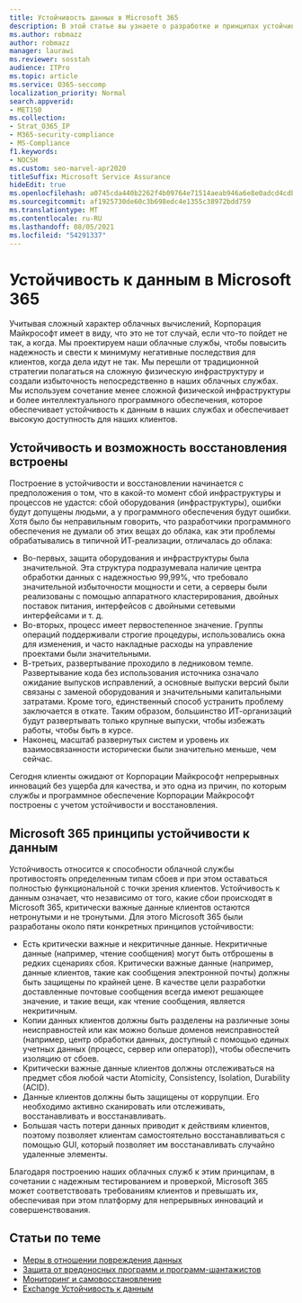 ```yaml
---
title: Устойчивость данных в Microsoft 365
description: В этой статье вы узнаете о разработке и принципах устойчивости и восстановления данных в Microsoft 365.
ms.author: robmazz
author: robmazz
manager: laurawi
ms.reviewer: sosstah
audience: ITPro
ms.topic: article
ms.service: O365-seccomp
localization_priority: Normal
search.appverid:
- MET150
ms.collection:
- Strat_O365_IP
- M365-security-compliance
- MS-Compliance
f1.keywords:
- NOCSH
ms.custom: seo-marvel-apr2020
titleSuffix: Microsoft Service Assurance
hideEdit: true
ms.openlocfilehash: a0745cda440b2262f4b09764e71514aeab946a6e8e0adcd4cdbccaffd14c5fe3
ms.sourcegitcommit: af1925730de60c3b698edc4e1355c38972bdd759
ms.translationtype: MT
ms.contentlocale: ru-RU
ms.lasthandoff: 08/05/2021
ms.locfileid: "54291337"
---
```

# <a name="data-resiliency-in-microsoft-365"></a>Устойчивость к данным в Microsoft 365

Учитывая сложный характер облачных вычислений, Корпорация Майкрософт имеет в виду, что это не тот случай, если что-то пойдет не так, а когда. Мы проектируем наши облачные службы, чтобы повысить надежность и свести к минимуму негативные последствия для клиентов, когда дела идут не так. Мы перешли от традиционной стратегии полагаться на сложную физическую инфраструктуру и создали избыточность непосредственно в наших облачных службах. Мы используем сочетание менее сложной физической инфраструктуры и более интеллектуального программного обеспечения, которое обеспечивает устойчивость к данным в наших службах и обеспечивает высокую доступность для наших клиентов.

## <a name="resiliency-and-recoverability-are-built-in"></a>Устойчивость и возможность восстановления встроены

Построение в устойчивости и восстановлении начинается с предположения о том, что в какой-то момент сбой инфраструктуры и процессов не удастся: сбой оборудования (инфраструктуры), ошибки будут допущены людьми, а у программного обеспечения будут ошибки. Хотя было бы неправильным говорить, что разработчики программного обеспечения не думали об этих вещах до облака, как эти проблемы обрабатывались в типичной ИТ-реализации, отличалась до облака:

- Во-первых, защита оборудования и инфраструктуры была значительной. Эта структура подразумевала наличие центра обработки данных с надежностью 99,99%, что требовало значительной избыточности мощности и сети, а серверы были реализованы с помощью аппаратного кластерирования, двойных поставок питания, интерфейсов с двойными сетевыми интерфейсами и т. д.
- Во-вторых, процесс имеет первостепенное значение. Группы операций поддерживали строгие процедуры, использовались окна для изменения, и часто накладные расходы на управление проектами были значительными.
- В-третьих, развертывание проходило в ледниковом темпе. Развертывание кода без использования источника означало ожидание выпусков исправлений, а основные выпуски версий были связаны с заменой оборудования и значительными капитальными затратами. Кроме того, единственный способ устранить проблему заключается в откате. Таким образом, большинство ИТ-организаций будут развертывать только крупные выпуски, чтобы избежать работы, чтобы быть в курсе.
- Наконец, масштаб развернутых систем и уровень их взаимосвязанности исторически были значительно меньше, чем сейчас.

Сегодня клиенты ожидают от Корпорации Майкрософт непрерывных инноваций без ущерба для качества, и это одна из причин, по которым службы и программное обеспечение Корпорации Майкрософт построены с учетом устойчивости и восстановления.

## <a name="microsoft-365-data-resiliency-principles"></a>Microsoft 365 принципы устойчивости к данным

Устойчивость относится к способности облачной службы противостоять определенным типам сбоев и при этом оставаться полностью функциональной с точки зрения клиентов. Устойчивость к данным означает, что независимо от того, какие сбои происходят в Microsoft 365, критически важные данные клиентов остаются нетронутыми и не тронутыми. Для этого Microsoft 365 были разработаны около пяти конкретных принципов устойчивости:

- Есть критически важные и некритичные данные. Некритичные данные (например, чтение сообщения) могут быть отброшены в редких сценариях сбоя. Критически важные данные (например, данные клиентов, такие как сообщения электронной почты) должны быть защищены по крайней цене. В качестве цели разработки доставленные почтовые сообщения всегда имеют решающее значение, и такие вещи, как чтение сообщения, является некритичным.
- Копии данных клиентов должны быть разделены на различные зоны неисправностей или как можно больше доменов неисправностей (например, центр обработки данных, доступный с помощью единых учетных данных (процесс, сервер или оператор)), чтобы обеспечить изоляцию от сбоев. 
- Критически важные данные клиентов должны отслеживаться на предмет сбоя любой части Atomicity, Consistency, Isolation, Durability (ACID).
- Данные клиентов должны быть защищены от коррупции. Его необходимо активно сканировать или отслеживать, восстанавливать и восстанавливать.
- Большая часть потери данных приводит к действиям клиентов, поэтому позволяет клиентам самостоятельно восстанавливаться с помощью GUI, который позволяет им восстанавливать случайно удаленные элементы.

Благодаря построению наших облачных служб к этим принципам, в сочетании с надежным тестированием и проверкой, Microsoft 365 может соответствовать требованиям клиентов и превышать их, обеспечивая при этом платформу для непрерывных инноваций и совершенствования.

## <a name="related-articles"></a>Статьи по теме

- [Меры в отношении повреждения данных](assurance-dealing-with-data-corruption.md)
- [Защита от вредоносных программ и программ-шантажистов](assurance-malware-and-ransomware-protection.md)
- [Мониторинг и самовосстановление](assurance-monitoring-and-self-healing.md)
- [Exchange Устойчивость к данным](assurance-exchange-data-resiliency.md)
